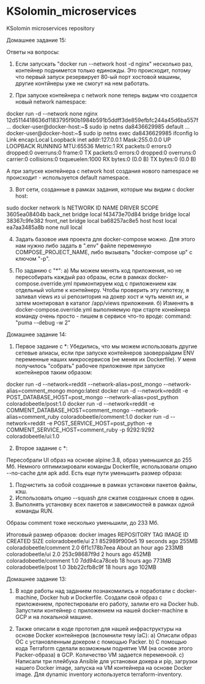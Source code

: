 # KSolomin_microservices
KSolomin microservices repository

Домашнее задание 15:

Ответы на вопросы:
1. Если запускать "docker run --network host -d nginx" несколько раз, контейнер поднимется только единожды. Это происходит, потому что первый запуск резервирует 80-ый порт хостовой машины, другие контйнеры уже не смогут на нем работать. 

2. При запуске контейнера с network none теперь видим что создается новый network namespace:

docker run -d --network none nginx
12d5114418636d1183795f90b1984b591b5ddff3de859efbfc244a45d6ba557f
...
docker-user@docker-host:~$ sudo ip netns
da8436629985
default
...
docker-user@docker-host:~$ sudo ip netns exec da8436629985 ifconfig
lo        Link encap:Local Loopback
          inet addr:127.0.0.1  Mask:255.0.0.0
          UP LOOPBACK RUNNING  MTU:65536  Metric:1
          RX packets:0 errors:0 dropped:0 overruns:0 frame:0
          TX packets:0 errors:0 dropped:0 overruns:0 carrier:0
          collisions:0 txqueuelen:1000
          RX bytes:0 (0.0 B)  TX bytes:0 (0.0 B)

А при запуске контейнера с network host создания нового namespace не происходит - используется default namespace.

3. Вот сети, созданные в рамках задания, которые мы видим с docker host:

sudo docker network ls
NETWORK ID          NAME                DRIVER              SCOPE
3605ea08404b        back_net            bridge              local
f43473e70d84        bridge              bridge              local
38367c9fe382        front_net           bridge              local
ba68257ac8e5        host                host                local
ea7aa3485a8b        none                null                local

4. Задать базовое имя проекта для docker-compose можно. Для этого нам нужно либо задать в ".env" файле переменную COMPOSE_PROJECT_NAME, либо вызывать "docker-compose up" с ключом "-p".

5. По заданию с "*":
а) Мы можем менять код приложения, но не пересобирать каждый раз образы, если в рамках docker-compose.override.yml примонтируем код с приложением как отдельный volume к контейнеру. Чтобы проверить эту гипотезу, я заливал views из ui репозитория на докер хост и чуть менял их, и затем монтировал в каталог /app/views приложения. 
б) Изменять в docker-compose.override.yml выполняемую при старте конейнера команду очень просто - пишем в сервисе что-то вроде:
command: "puma --debug -w 2"

Домашнее задание 14:

1. Первое задание с *:
Убедились, что мы можем использовать другие сетевые алиасы, если при запуске контейнеров заоверрайдим ENV переменные наших микросервисов (не меняя их Dockerfile). У меня получилось "собрать" рабочее приложение при запуске контейнеров таким образом:

docker run -d --network=reddit --network-alias=post_mongo --network-alias=comment_mongo mongo:latest
docker run -d --network=reddit -e POST_DATABASE_HOST=post_mongo --network-alias=post_python coloradobeetle/post:1.0
docker run -d --network=reddit -e COMMENT_DATABASE_HOST=comment_mongo --network-alias=comment_ruby coloradobeetle/comment:1.0
docker run -d --network=reddit -e POST_SERVICE_HOST=post_python -e COMMENT_SERVICE_HOST=comment_ruby -p 9292:9292 coloradobeetle/ui:1.0

2. Второе задание с *:

Пересобрали UI образ на основе alpine:3.8, образ уменьшился до 255 Мб. Немного оптимизировали команды Dockerfile, использовали опцию --no-cache для apk add. Есть еще пути уменьшить размер образа:
1) Подчистить за собой созданные в рамках установки пакетов файлы, кэш.
2) Использовать опцию --squash для сжатия созданных слоев в один.
3) Выполнять установку всех пакетов и зависимостей в рамках одной команды RUN.

Образы comment тоже несколько уменьшили, до 233 Мб.

Итоговый размер образов:
docker images
REPOSITORY                   TAG                 IMAGE ID            CREATED             SIZE
coloradobeetle/ui            2.1                 852989f900e5        19 seconds ago      255MB
coloradobeetle/comment       2.0                 6f1c178b7eea        About an hour ago   233MB
coloradobeetle/ui            2.0                 253c98687f9d        2 hours ago         452MB
coloradobeetle/comment       1.0                 7dd94ca78ceb        18 hours ago        773MB
coloradobeetle/post          1.0                 3bb22cfb8c9f        18 hours ago        102MB

Домашнее задание 13:

1. В ходе работы над заданием познакомились и поработали с docker-machine, Docker hub и Dockerfile. Создали свой образ с приложением, протестировали его работу, залили его на Docker hub. Запустили контейнер с приложением на нашей docker-machine в GCP и на локальной машине.

2. Также описали в коде прототип для нашей инфраструктуры на основе Docker контейнеров (вспомнили тему IaC):
a) Описали образ ОС с установленным докером с помощью Packer.
b) С помощью кода Terraform сделали возможным поднятие VM (на основе этого Packer-образа) в GCP. Количество VM задается переменоой.
c) Написали три плейбука Ansible для установки докера и pip, загрузки нашего Docker image, запуска на VM контейнера на основе Docker image. Для dynamic inventory используется terraform-inventory.
